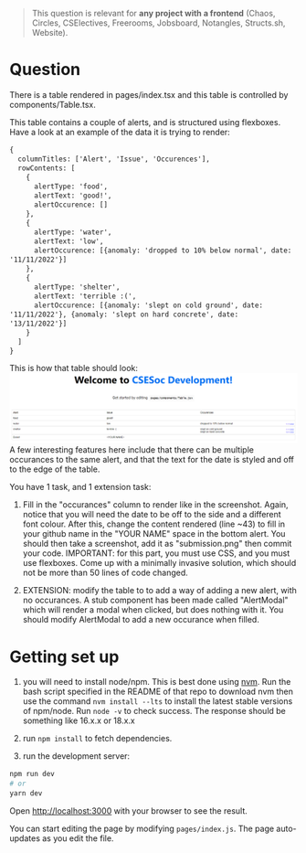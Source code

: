 > This question is relevant for **any project with a frontend** (Chaos, Circles,
> CSElectives, Freerooms, Jobsboard, Notangles, Structs.sh, Website).

# Question
There is a table rendered in pages/index.tsx and this table is controlled by components/Table.tsx.

This table contains a couple of alerts, and is structured using flexboxes. Have a look at an example of the data it is trying to render:

```
{
  columnTitles: ['Alert', 'Issue', 'Occurences'],
  rowContents: [
    {
      alertType: 'food',
      alertText: 'good!',
      alertOccurence: []
    },
    {
      alertType: 'water',
      alertText: 'low',
      alertOccurence: [{anomaly: 'dropped to 10% below normal', date: '11/11/2022'}]
    },
    {
      alertType: 'shelter',
      alertText: 'terrible :(',
      alertOccurence: [{anomaly: 'slept on cold ground', date: '11/11/2022'}, {anomaly: 'slept on hard concrete', date: '13/11/2022'}]
    }
  ]
}
```
This is how that table should look:
![Solution](solution1.png)
A few interesting features here include that there can be multiple occurances to the same alert, and that the text for the date is styled and off to the edge of the table.

You have 1 task, and 1 extension task:

1. Fill in the "occurances" column to render like in the screenshot. Again, notice that you will need the date to be off to the side and a different font colour. After this, change the content rendered (line ~43) to fill in your github name in the "YOUR NAME" space in the bottom alert. You should then take a screenshot, add it as "submission.png" then commit your code.
IMPORTANT: for this part, you must use CSS, and you must use flexboxes. Come up with a minimally invasive solution, which should not be more than 50 lines of code changed.


1. EXTENSION: modify the table to to add a way of adding a new alert, with no occurances. A stub component has been made called "AlertModal" which will render a modal when clicked, but does nothing with it. You should modify AlertModal to add a new occurance when filled.


# Getting set up
1.  you will need to install node/npm. This is best done using [nvm](https://github.com/nvm-sh/nvm). Run the bash script specified in the README of that repo to download nvm then use the command `nvm install --lts` to install the latest stable versions of npm/node. Run `node -v` to check success. The response should be something like 16.x.x or 18.x.x
2. run `npm install` to fetch dependencies.

3. run the development server:

```bash
npm run dev
# or
yarn dev
```

Open [http://localhost:3000](http://localhost:3000) with your browser to see the result.

You can start editing the page by modifying `pages/index.js`. The page auto-updates as you edit the file.
